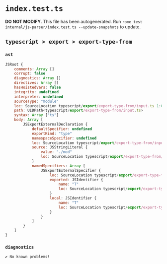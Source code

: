 # `index.test.ts`

**DO NOT MODIFY**. This file has been autogenerated. Run `rome test internal/js-parser/index.test.ts --update-snapshots` to update.

## `typescript > export > export-type-from`

### `ast`

```javascript
JSRoot {
	comments: Array []
	corrupt: false
	diagnostics: Array []
	directives: Array []
	hasHoistedVars: false
	integrity: undefined
	interpreter: undefined
	sourceType: "module"
	loc: SourceLocation typescript/export/export-type-from/input.ts 1:0-2:0
	path: UIDPath<typescript/export/export-type-from/input.ts>
	syntax: Array ["ts"]
	body: Array [
		JSExportExternalDeclaration {
			defaultSpecifier: undefined
			exportKind: "type"
			namespaceSpecifier: undefined
			loc: SourceLocation typescript/export/export-type-from/input.ts 1:0-1:31
			source: JSStringLiteral {
				value: "./mod"
				loc: SourceLocation typescript/export/export-type-from/input.ts 1:23-1:30
			}
			namedSpecifiers: Array [
				JSExportExternalSpecifier {
					loc: SourceLocation typescript/export/export-type-from/input.ts 1:14-1:15
					exported: JSIdentifier {
						name: "T"
						loc: SourceLocation typescript/export/export-type-from/input.ts 1:14-1:15 (T)
					}
					local: JSIdentifier {
						name: "T"
						loc: SourceLocation typescript/export/export-type-from/input.ts 1:14-1:15 (T)
					}
				}
			]
		}
	]
}
```

### `diagnostics`

```
✔ No known problems!

```
